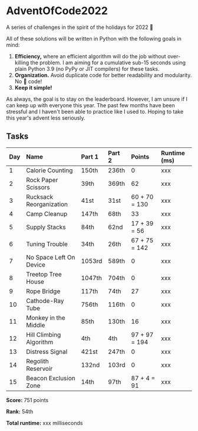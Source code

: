 # AdventOfCode2022
A series of challenges in the spirit of the holidays for 2022 🎄

All of these solutions will be written in Python with the following goals in mind:
1. __Efficiency,__ where an efficient algorithm will do the job without over-killing the problem. I am aiming for a cumulative sub-15 seconds using plain Python 3.9 (no PyPy or JIT compilers) for these tasks.
2. __Organization.__ Avoid duplicate code for better readability and modularity. No 🍝 code!
3. __Keep it simple!__

As always, the goal is to stay on the leaderboard. However, I am unsure if I can keep up with everyone this year. The past few months have been stressful and I haven't been able to practice like I used to. Hoping to take this year's advent less seriously. 

## Tasks

| Day | Name                               | Part 1 | Part 2 | Points        | Runtime (ms) |
| --- | :--------------------------------- |:------ |:------ | :------------ | :----------- |
| 1   | Calorie Counting                   | 150th  | 236th  | 0             | xxx          |
| 2   | Rock Paper Scissors                | 39th   | 369th  | 62            | xxx          |
| 3   | Rucksack Reorganization            | 41st   | 31st   | 60 + 70 = 130 | xxx          |
| 4   | Camp Cleanup                       | 147th  | 68th   | 33            | xxx          |
| 5   | Supply Stacks                      | 84th   | 62nd   | 17 + 39 = 56  | xxx          |
| 6   | Tuning Trouble                     | 34th   | 26th   | 67 + 75 = 142 | xxx          |
| 7   | No Space Left On Device            | 1053rd | 589th  | 0             | xxx          |
| 8   | Treetop Tree House                 | 1047th | 704th  | 0             | xxx          |
| 9   | Rope Bridge                        | 117th  | 74th   | 27            | xxx          |
| 10  | Cathode-Ray Tube                   | 756th  | 116th  | 0             | xxx          |
| 11  | Monkey in the Middle               | 85th   | 130th  | 16            | xxx          |
| 12  | Hill Climbing Algorithm            | 4th    | 4th    | 97 + 97 = 194 | xxx          |
| 13  | Distress Signal                    | 421st  | 247th  | 0             | xxx          |
| 14  | Regolith Reservoir                 | 132nd  | 103rd  | 0             | xxx          |
| 15  | Beacon Exclusion Zone              | 14th   | 97th   | 87 + 4 = 91   | xxx          |

__Score:__ 751 points

__Rank:__ 54th

__Total runtime:__ xxx milliseconds
